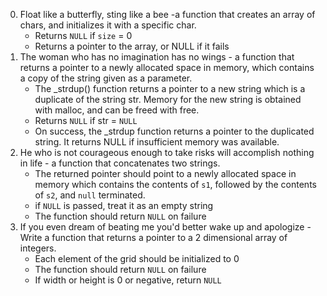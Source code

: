 0. Float like a butterfly, sting like a bee -a function that creates an array of chars, and initializes it with a specific char.
	* Returns `NULL` if `size` = 0
	* Returns a pointer to the array, or NULL if it fails
1. The woman who has no imagination has no wings - a function that returns a pointer to a newly allocated space in memory, which contains a copy of the string given as a parameter.
	* The _strdup() function returns a pointer to a new string which is a duplicate of the string str. Memory for the new string is obtained with malloc, and can be freed with free.
	* Returns `NULL` if str = `NULL`
	* On success, the _strdup function returns a pointer to the duplicated string. It returns NULL if insufficient memory was available.
2. He who is not courageous enough to take risks will accomplish nothing in life - a function that concatenates two strings.
	* The returned pointer should point to a newly allocated space in memory which contains the contents of `s1`, followed by the contents of `s2`, and `null` terminated.
	* if `NULL` is passed, treat it as an empty string
	* The function should return `NULL` on failure
3. If you even dream of beating me you'd better wake up and apologize - Write a function that returns a pointer to a 2 dimensional array of integers.
	* Each element of the grid should be initialized to 0
	* The function should return `NULL` on failure
	* If width or height is 0 or negative, return `NULL`
